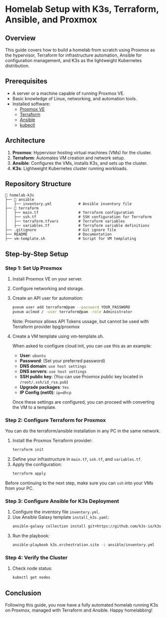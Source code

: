 # Homelab Setup with K3s, Terraform, Ansible, and Proxmox

## Overview
This guide covers how to build a homelab from scratch using Proxmox as the hypervisor, Terraform for infrastructure automation, Ansible for configuration management, and K3s as the lightweight Kubernetes distribution.

## Prerequisites
- A server or a machine capable of running Proxmox VE.
- Basic knowledge of Linux, networking, and automation tools.
- Installed software:
  - [Proxmox VE](https://www.proxmox.com/en/proxmox-ve)
  - [Terraform](https://developer.hashicorp.com/terraform/downloads)
  - [Ansible](https://docs.ansible.com/ansible/latest/installation_guide/intro_installation.html)
  - [kubectl](https://kubernetes.io/docs/tasks/tools/install-kubectl/)

## Architecture
1. **Proxmox**: Hypervisor hosting virtual machines (VMs) for the cluster.
2. **Terraform**: Automates VM creation and network setup.
3. **Ansible**: Configures the VMs, installs K3s, and sets up the cluster.
4. **K3s**: Lightweight Kubernetes cluster running workloads.

## Repository Structure
```
📂 homelab-k3s
├── 📂 ansible
│   ├── inventory.yml            # Ansible inventory file
├── 📂 terraform
│   ├── main.tf                  # Terraform configuration
│   ├── ssh.tf                   # SSH configuration for Terraform
│   ├── terraform.tfvars         # Terraform variables
│   ├── variables.tf             # Terraform variable definitions
├── .gitignore                   # Git ignore file
├── README                       # Documentation
├── vm-template.sh               # Script for VM templating
```

## Step-by-Step Setup

### Step 1: Set Up Proxmox
1. Install Proxmox VE on your server.
2. Configure networking and storage.
3. Create an API user for automation:
   ```bash
   pveum user add terraform@pam --password YOUR_PASSWORD
   pveum aclmod / -user terraform@pam -role Administrator
   ```

   Note: Proxmox allows API Tokens ussage, but cannot be used with Terraform provider bpg/proxmox
4. Create a VM template using vm-template.sh.

    When asked to configure cloud init, you can use this as an example:

    - **User**: `ubuntu`
    - **Password**: (Set your preferred password)
    - **DNS domain**: `use host settings`
    - **DNS servers**: `use host settings`
    - **SSH public key**: (You can use Proxmox public key located in `/root/.ssh/id_rsa.pub`) 
    - **Upgrade packages**: `Yes`
    - **IP Config (net0)**: `ip=dhcp`

    Once these settings are configured, you can proceed with converting the VM to a template.


### Step 2: Configure Terraform for Proxmox
You can do the terraform/ansible installation in any PC in the same network.

1. Install the Proxmox Terraform provider:
   ```bash
   terraform init
   ```
2. Define your infrastructure in `main.tf`, `ssh.tf`, and `variables.tf`.
3. Apply the configuration:
   ```bash
   terraform apply
   ```

Before continuing to the next step, make sure you can `ssh` into your VMs from your PC.

### Step 3: Configure Ansible for K3s Deployment
1. Configure the inventory file `inventory.yml`.
2. Use Ansible Galaxy template `install_k3s.yaml`:
   ```bash
   ansible-galaxy collection install git+https://github.com/k3s-io/k3s-ansible.git
   ```
3. Run the playbook:
   ```bash
   ansible-playbook k3s.orchestration.site -i ansible/inventory.yml
   ```

### Step 4: Verify the Cluster
1. Check node status:
   ```bash
   kubectl get nodes
   ```

## Conclusion
Following this guide, you now have a fully automated homelab running K3s on Proxmox, managed with Terraform and Ansible. Happy homelabbing!

